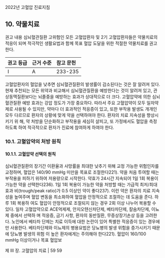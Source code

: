 2022년 고혈압 진료지침

## 10. 약물치료

권고 내용
심뇌혈관질환 고위험인 모든 고혈압환자 및 2기 고혈압환자들은 약물치료의 적응이 되며 적극적인 생활요법과 함께 목표 혈압 도달을 위한 적절한 약물치료를 권고한다.

| 권고 등급 | 근거 수준 | 참고 문헌 |
| :-------- | :-------- | :-------- |
| I | A | 233-235 |

고혈압환자의 혈압을 낮추면 심뇌혈관질환의 발생률이 감소된다는 것은 잘 알려져 있다. 현재 추천되는 모든 위약과 비교해서 심뇌혈관질환을 예방한다는 것이 알려져 있고, 관상동맥질환보다는 뇌졸중을 예방하는 효과가 상대적으로 더 크다. 고혈압약에 의한 심뇌혈관질환 예방 효과는 강압 정도가 가장 중요하다. 따라서 주요 고혈압약이 모두 일차약제로 사용될 수 있지만, 약마다 더 효과적인 적응증이 있고, 또한 부작용 발생도 개개인 모두 다르므로 환자의 상황에 맞게 약을 선택하여야 한다. 환자의 치료 지속성을 향상시키기 위 해, 약 처방을 단순화하고 부작용을 세심히 살피고, 또 가정에서도 혈압을 측정하도록 하여 적극적으로 환자가 진료에 참여하게 하여야 한다.

### 10.1. 고혈압약의 처방 원칙

#### 10.1.1. 고혈압약 선택의 원칙

심뇌혈관질환의 장기간 이환율과 사망률을 최대한 낮추기 위해 교정 가능한 위험인자를 교정하며, 혈압은 140/90 mmHg 미만을 목표로 조절한다221). 약을 처음 투여할 때는 부작용을 피하기 위하여 저용량으로 시작한다. 약효가 24시간 지속되어 1일 1회 복용이 가능한 약을 선택한다236). 1일 1회 복용이 가능한 약을 처방할 때는 가급적 최저/최대 효과 비(trough/peak ratio)가 0.5 이상인 약이 좋다237). 이런 약은 환자의 치료 지속성을 높여주며 혈압 변동을 최소화하여 혈압을 안정적으로 조절하는 데 도움을 준다. 하루 1회 복용하 여도 혈압이 안정적으로 조절되지 않는 경우 2회 이상 나누어 복용할 수 있다.
일차 고혈압약으로 ACE억제제, 안지오텐신차단제, 베타차단제, 칼슘차단제, 이뇨제 중에서 선택하 며 적응증, 금기 사항, 환자의 동반질환, 무증상장기손상 등을 고려한다. 노인에서 베타차 단제는 치료 이득에 대한 논란이 있어 특별한 적응증이 있는 경우에만 사용한다. 베타차단제와 이뇨제의 병용요법은 당뇨병의 발생 위험을 증가시키기 때문에 당뇨병 발생의 위험 이 높은 환자에게는 주의해야 한다221). 혈압이 160/100 mmHg 이상이거나 목표 혈압보

제 III 장. 고혈압의 치료 | 59
<PAGE>59